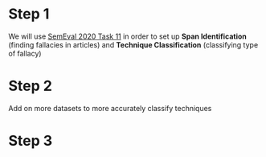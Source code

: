 # Step 1

We will use [SemEval 2020 Task 11](https://propaganda.qcri.org/semeval2020-task11/) in order to set up **Span Identification** (finding fallacies in articles) and **Technique Classification** (classifying type of fallacy)

# Step 2

Add on more datasets to more accurately classify techniques

# Step 3


